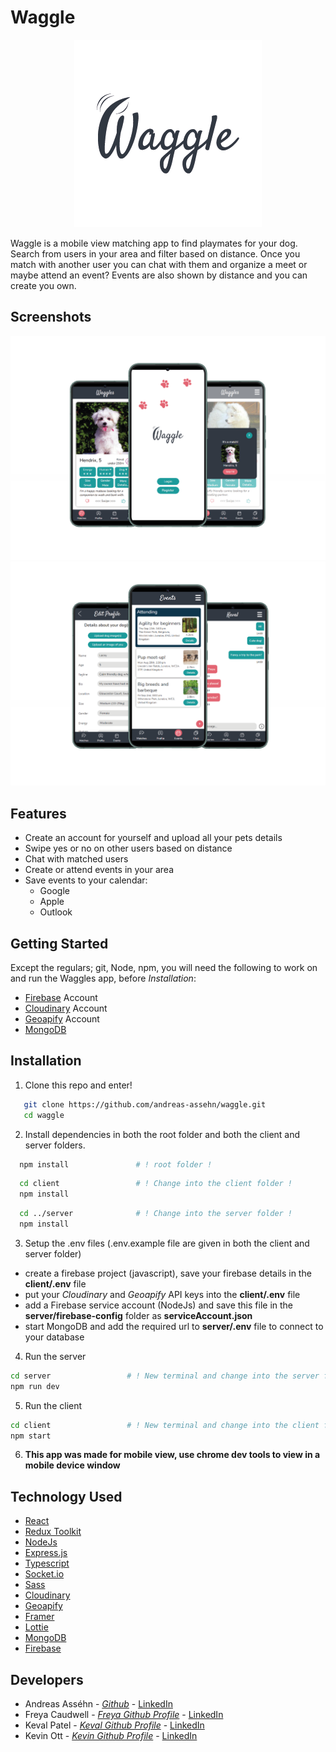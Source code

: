 # Waggle

<p align='center'>
  <img src='./Docs/read-me-images/read-me-logo-1.png' />
</p>

Waggle is a mobile view matching app to find playmates for your dog. Search from users in your area and filter based on distance. Once you match with another user you can chat with them and organize a meet or maybe attend an event? Events are also shown by distance and you can create you own.

## Screenshots

<p align='center'>
  <img src='./Docs/read-me-images/screenshot-readme.png' />
  <img src='./Docs/read-me-images/screenshot-readme-1.png' />
</p>

## Features

- Create an account for yourself and upload all your pets details
- Swipe yes or no on other users based on distance
- Chat with matched users
- Create or attend events in your area
- Save events to your calendar:
  - Google
  - Apple
  - Outlook

## Getting Started

Except the regulars; git, Node, npm, you will need the following to work on and run the Waggles app, before _Installation_:

- [Firebase](https://firebase.google.com/) Account
- [Cloudinary](https://cloudinary.com/) Account
- [Geoapify](https://apidocs.geoapify.com/docs/place-details/#quick-start) Account
- [MongoDB](https://www.mongodb.com/)

## Installation

1. Clone this repo and enter!

```bash
   git clone https://github.com/andreas-assehn/waggle.git
   cd waggle
```

2. Install dependencies in both the root folder and both the client and server folders.

```bash
  npm install               # ! root folder !
```

```bash
  cd client                 # ! Change into the client folder !
  npm install
```

```bash
  cd ../server              # ! Change into the server folder !
  npm install
```

3. Setup the .env files (.env.example file are given in both the client and server folder)

- create a firebase project (javascript), save your firebase details in the **client/.env** file
- put your _Cloudinary_ and _Geoapify_ API keys into the **client/.env** file
- add a Firebase service account (NodeJs) and save this file in the **server/firebase-config** folder as **serviceAccount.json**
- start MongoDB and add the required url to **server/.env** file to connect to your database

4. Run the server

```bash
cd server                 # ! New terminal and change into the server folder !
npm run dev
```

5. Run the client

```bash
cd client                 # ! New terminal and change into the client folder !
npm start
```

6. **This app was made for mobile view, use chrome dev tools to view in a mobile device window**

## Technology Used

- [React](https://reactjs.org/)
- [Redux Toolkit](https://reactjs.org/)
- [NodeJs](https://nodejs.org/en/)
- [Express.js](https://expressjs.com/)
- [Typescript](https://www.typescriptlang.org/)
- [Socket.io](https://socket.io/)
- [Sass](https://sass-lang.com/)
- [Cloudinary](https://cloudinary.com/)
- [Geoapify](https://apidocs.geoapify.com/docs/place-details/#quick-start)
- [Framer](https://www.framer.com/developers/)
- [Lottie](https://lottiefiles.com/)
- [MongoDB](https://www.mongodb.com/)
- [Firebase](https://firebase.google.com/)

## Developers

- Andreas Asséhn - _[Github](https://github.com/andreas-assehn)_ - [LinkedIn](https://www.linkedin.com/in/andreas-assehn/)
- Freya Caudwell - _[Freya Github Profile](https://github.com/fcaud)_ - [LinkedIn](https://www.linkedin.com/in/freya-caudwell/)
- Keval Patel - _[Keval Github Profile](https://github.com/Keval-P21)_ - [LinkedIn](www.linkedin.com/in/keval-r-patel)
- Kevin Ott - _[Kevin Github Profile](https://github.com/kelott)_ - [LinkedIn](www.linkedin.com/in/kevin-ott-se)
